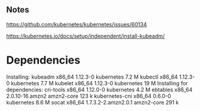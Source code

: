 ## Notes

https://github.com/kubernetes/kubernetes/issues/60134

https://kubernetes.io/docs/setup/independent/install-kubeadm/


# Dependencies
Installing:
 kubeadm                             x86_64                      1.12.3-0                                  kubernetes                      7.2 M
 kubectl                             x86_64                      1.12.3-0                                  kubernetes                      7.7 M
 kubelet                             x86_64                      1.12.3-0                                  kubernetes                       19 M
Installing for dependencies:
 cri-tools                           x86_64                      1.12.0-0                                  kubernetes                      4.2 M
 ebtables                            x86_64                      2.0.10-16.amzn2                           amzn2-core                      123 k
 kubernetes-cni                      x86_64                      0.6.0-0                                   kubernetes                      8.6 M
 socat                               x86_64                      1.7.3.2-2.amzn2.0.1                       amzn2-core                      291 k